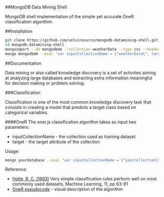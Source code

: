 ##MongoDB Data Mining Shell

MongoDB shell implementation of the simple yet accurate OneR classification algorithm.

##Installation

```sh
git clone https://github.com/selvinsource/mongodb-datamining-shell.git
cd mongodb-datamining-shell
mongoimport --db mongodbdm --collection weatherData --type csv --headerline --file dataset/weatherData.csv
mongo mongodbdm --eval "var inputCollectionName = \"weatherData\", target = \"play\"" datamining/classification/oner.js
```

##Documentation

Data mining or also called knowledge discovery is a set of activities aiming at analyzing large databases and extracting extra information meaningful for decision making or problem solving.

###Classification

Classification is one of the most common knowledge discovery task that consists in creating a model that predicts a target class based on categorical variables.

####OneR
The oner.js classification algorithm takes as input two parameters:
* inputCollectionName - the collection used as training dataset
* target - the target attribute of the collection

Usage:
```sh
mongo yourdatabase --eval "var inputCollectionName = \"yourcollection\", target = \"yourtargetclass\"" datamining/classification/oner.js
```

Reference:
* [Holte, R. C. (1993)] Very simple classification rules perform well on most commonly used datasets, Machine Learning, 11, pp 63-91
* [OneR pseudocode] - visual description of the algorithm


[Holte, R. C. (1993)]:http://webdocs.cs.ualberta.ca/~holte/Publications/simple_rules.pdf
[OneR pseudocode]:http://www.saedsayad.com/oner.htm



